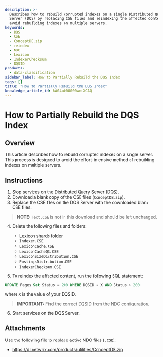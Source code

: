 ```yaml
---
description: >-
  Describes how to rebuild corrupted indexes on a single Distributed Query
  Server (DQS) by replacing CSE files and reindexing the affected content to
  avoid rebuilding indexes on multiple servers.
keywords:
  - DQS
  - CSE
  - ConceptDB.zip
  - reindex
  - NDC
  - Lexicon
  - IndexerChecksum
  - DQSID
products:
  - data-classification
sidebar_label: How to Partially Rebuild the DQS Index
tags: []
title: "How to Partially Rebuild the DQS Index"
knowledge_article_id: kA04u000000wniXCAQ
---
```


# How to Partially Rebuild the DQS Index

## Overview

This article describes how to rebuild corrupted indexes on a single server. This process is designed to avoid the effort-intensive method of rebuilding indexes on multiple servers.

## Instructions

1. Stop services on the Distributed Query Server (DQS).
2. Download a blank copy of the CSE files (`ConceptDB.zip`).
3. Replace the CSE files on the DQS Server with the downloaded blank CSE files.

> **NOTE:** `Text.CSE` is not in this download and should be left unchanged.

4. Delete the following files and folders:
   - Lexicon shards folder
   - `Indexer.CSE`
   - `LexiconCache.CSE`
   - `LexiconCacheQS.CSE`
   - `LexiconSizeDistribution.CSE`
   - `PostingsDistribution.CSE`
   - `IndexerChecksum.CSE`

5. To reindex the affected content, run the following SQL statement:

```sql
UPDATE Pages Set Status = 200 WHERE DQSID = X AND Status > 200
```

where `X` is the value of your DQSID.

> **IMPORTANT:** Find the correct DQSID from the NDC configuration.

6. Start services on the DQS Server.

## Attachments

Use the following file to replace active NDC files (`.CSE`):

- https://dl.netwrix.com/products/utilities/ConceptDB.zip
